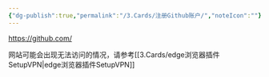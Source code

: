 ```yaml
---
{"dg-publish":true,"permalink":"/3.Cards/注册Github账户/","noteIcon":""}
---
```


https://github.com/

网站可能会出现无法访问的情况，请参考[[3.Cards/edge浏览器插件SetupVPN\|edge浏览器插件SetupVPN]]